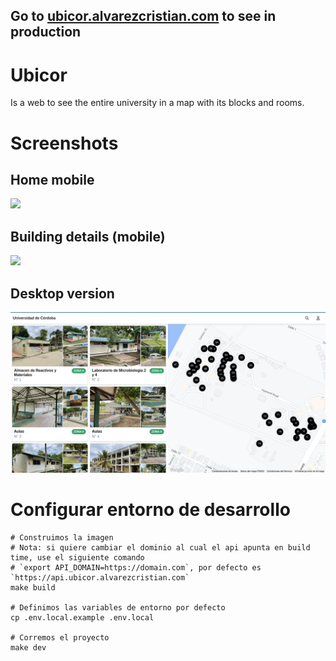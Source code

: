 ## Go to [ubicor.alvarezcristian.com](https://ubicor.alvarezcristian.com) to see in production

# Ubicor
Is a web to see the entire university in a map with its blocks and rooms.

# Screenshots

## Home mobile
<img width="300px" src="https://github.com/CrissAlvarezH/ubicor-frontend/blob/main/docs/imgs/ubicor-frontend-home-mobile.gif"/>

## Building details (mobile)
<img width="300px" src="https://github.com/CrissAlvarezH/ubicor-frontend/blob/main/docs/imgs/ubicor-frontend-buildings-details.gif"/>

## Desktop version
<img width="920px" src="https://github.com/CrissAlvarezH/ubicor-frontend/blob/main/docs/imgs/ubicor-frontend-home-desktop.png"/>


# Configurar entorno de desarrollo

```
# Construimos la imagen
# Nota: si quiere cambiar el dominio al cual el api apunta en build time, use el siguiente comando
# `export API_DOMAIN=https://domain.com`, por defecto es `https://api.ubicor.alvarezcristian.com`
make build

# Definimos las variables de entorno por defecto
cp .env.local.example .env.local

# Corremos el proyecto
make dev
```